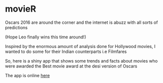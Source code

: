 # movieR

Oscars 2016 are around the corner and the internet is abuzz with all sorts of predictions

(Hope Leo finally wins this time around!)

Inspired by the enormous amount of analysis done for Hollywood movies, I wanted to do some for their Indian counterparts i.e Filmfares

So, here is a shiny app that shows some trends and facts about movies who were awarded the Best movie award at the desi version of Oscars

The app is online [here](https://famguy.shinyapps.io/filmfareapp/)


